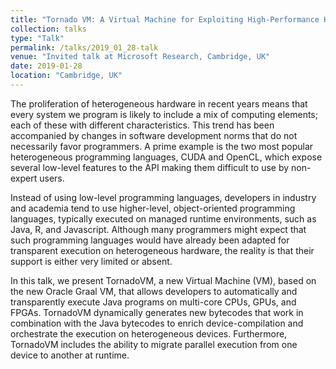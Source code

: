 ```yaml
---
title: "Tornado VM: A Virtual Machine for Exploiting High-Performance Heterogeneous Hardware of Java Programs"
collection: talks
type: "Talk"
permalink: /talks/2019_01_28-talk
venue: "Invited talk at Microsoft Research, Cambridge, UK"
date: 2019-01-28
location: "Cambridge, UK"
---
```


The proliferation of heterogeneous hardware in recent years
means that every system we program is likely to include
a mix of computing elements; each of these with different
characteristics. This trend has been accompanied by changes in software development norms that do not necessarily favor programmers. A prime example is the two most popular heterogeneous programming languages, CUDA and OpenCL, which expose several low-level features to the API making them difficult to use by non-expert users.

Instead of using low-level programming languages, developers in industry and academia tend to use higher-level, object-oriented programming languages, typically executed on managed runtime environments, such as Java, R, and Javascript. Although many programmers might expect that such programming languages would have already been adapted for transparent execution on heterogeneous hardware, the reality is that their support is either very limited or absent. 

In this talk, we present TornadoVM, a new Virtual Machine (VM), based on the new Oracle Graal VM, that allows developers to automatically and transparently execute Java programs on multi-core CPUs, GPUs, and FPGAs. TornadoVM dynamically generates new bytecodes that work in combination with the Java bytecodes to enrich device-compilation and orchestrate the execution on heterogeneous devices. Furthermore, TornadoVM includes the ability to migrate parallel execution from one device to another at runtime.
